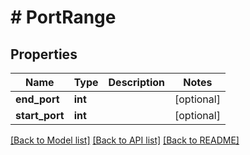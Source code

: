 # # PortRange

## Properties

Name | Type | Description | Notes
------------ | ------------- | ------------- | -------------
**end_port** | **int** |  | [optional]
**start_port** | **int** |  | [optional]

[[Back to Model list]](../../README.md#models) [[Back to API list]](../../README.md#endpoints) [[Back to README]](../../README.md)
